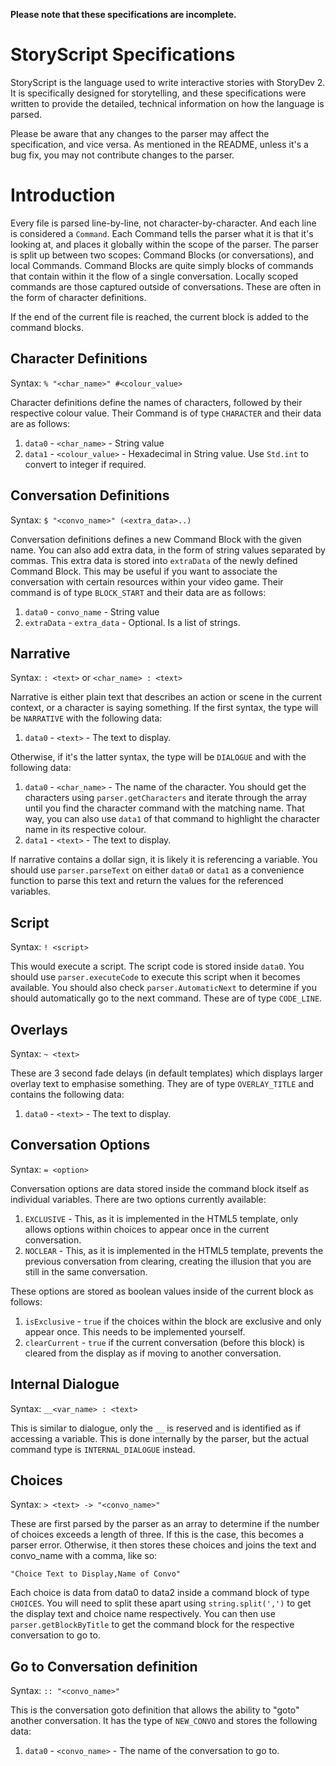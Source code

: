 **Please note that these specifications are incomplete.**

# StoryScript Specifications

StoryScript is the language used to write interactive stories with StoryDev 2. It is specifically designed for storytelling, and these specifications were written to provide the detailed, technical information on how the language is parsed.

Please be aware that any changes to the parser may affect the specification, and vice versa. As mentioned in the README, unless it's a bug fix, you may not contribute changes to the parser.

# Introduction
Every file is parsed line-by-line, not character-by-character. And each line is considered a `Command`. Each Command tells the parser what it is that it's looking at, and places it globally within the scope of the parser. The parser is split up between two scopes: Command Blocks (or conversations), and local Commands. Command Blocks are quite simply blocks of commands that contain within it the flow of a single conversation. Locally scoped commands are those captured outside of conversations. These are often in the form of character definitions.

If the end of the current file is reached, the current block is added to the command blocks.

## Character Definitions
Syntax: `% "<char_name>" #<colour_value>`

Character definitions define the names of characters, followed by their respective colour value. Their Command is of type `CHARACTER` and their data are as follows:

  1. `data0` - `<char_name>` - String value
  2. `data1` - `<colour_value>` - Hexadecimal in String value. Use `Std.int` to convert to integer if required.

## Conversation Definitions
Syntax: `$ "<convo_name>" (<extra_data>..)`

Conversation definitions defines a new Command Block with the given name. You can also add extra data, in the form of string values separated by commas. This extra data is stored into `extraData` of the newly defined Command Block. This may be useful if you want to associate the conversation with certain resources within your video game. Their command is of type `BLOCK_START` and their data are as follows:

  1. `data0` - `convo_name` - String value
  2. `extraData` - `extra_data` - Optional. Is a list of strings.

## Narrative
Syntax: `: <text>` or `<char_name> : <text>`

Narrative is either plain text that describes an action or scene in the current context, or a character is saying something. If the first syntax, the type will be `NARRATIVE` with the following data:

  1. `data0` - `<text>` - The text to display.

Otherwise, if it's the latter syntax, the type will be `DIALOGUE` and with the following data:

  1. `data0` - `<char_name>` - The name of the character. You should get the characters using `parser.getCharacters` and iterate through the array until you find the character command with the matching name. That way, you can also use `data1` of that command to highlight the character name in its respective colour.
  2. `data1` - `<text>` - The text to display.

If narrative contains a dollar sign, it is likely it is referencing a variable. You should use `parser.parseText` on either `data0` or `data1` as a convenience function to parse this text and return the values for the referenced variables.

## Script
Syntax: `! <script>`

This would execute a script. The script code is stored inside `data0`. You should use `parser.executeCode` to execute this script when it becomes available. You should also check `parser.AutomaticNext` to determine if you should automatically go to the next command. These are of type `CODE_LINE`.

## Overlays
Syntax: `~ <text>`

These are 3 second fade delays (in default templates) which displays larger overlay text to emphasise something. They are of type `OVERLAY_TITLE` and contains the following data:
  
  1. `data0` - `<text>` - The text to display.

## Conversation Options
Syntax: `= <option>`

Conversation options are data stored inside the command block itself as individual variables. There are two options currently available:

  1. `EXCLUSIVE` - This, as it is implemented in the HTML5 template, only allows options within choices to appear once in the current conversation.
  2. `NOCLEAR` - This, as it is implemented in the HTML5 template, prevents the previous conversation from clearing, creating the illusion that you are still in the same conversation.

These options are stored as boolean values inside of the current block as follows:

  1. `isExclusive` - `true` if the choices within the block are exclusive and only appear once. This needs to be implemented yourself.
  2. `clearCurrent` - `true` if the current conversation (before this block) is cleared from the display as if moving to another conversation.

## Internal Dialogue
Syntax: `__<var_name> : <text>`

This is similar to dialogue, only the `__` is reserved and is identified as if accessing a variable. This is done internally by the parser, but the actual command type is `INTERNAL_DIALOGUE` instead.

## Choices
Syntax: `> <text> -> "<convo_name>"`

These are first parsed by the parser as an array to determine if the number of choices exceeds a length of three. If this is the case, this becomes a parser error. Otherwise, it then stores these choices and joins the text and convo_name with a comma, like so:

    "Choice Text to Display,Name of Convo"

Each choice is data from data0 to data2 inside a command block of type `CHOICES`. You will need to split these apart using `string.split(',')` to get the display text and choice name respectively. You can then use `parser.getBlockByTitle` to get the command block for the respective conversation to go to.

## Go to Conversation definition
Syntax: `:: "<convo_name>"`

This is the conversation goto definition that allows the ability to "goto" another conversation. It has the type of `NEW_CONVO` and stores the following data:

  1. `data0` - `<convo_name>` - The name of the conversation to go to.

